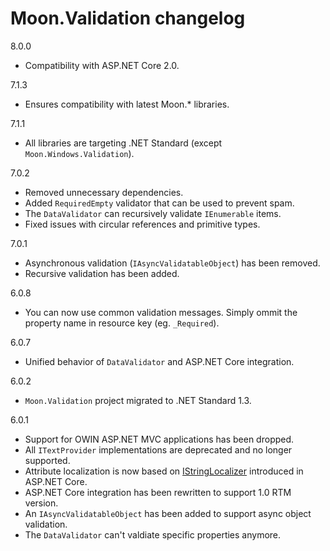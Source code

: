 # Moon.Validation changelog

8.0.0

- Compatibility with ASP.NET Core 2.0.

7.1.3

- Ensures compatibility with latest Moon.* libraries.

7.1.1

- All libraries are targeting .NET Standard (except `Moon.Windows.Validation`).

7.0.2

- Removed unnecessary dependencies.
- Added `RequiredEmpty` validator that can be used to prevent spam.
- The `DataValidator` can recursively validate `IEnumerable` items.
- Fixed issues with circular references and primitive types.

7.0.1

- Asynchronous validation (`IAsyncValidatableObject`) has been removed.
- Recursive validation has been added.

6.0.8

- You can now use common validation messages. Simply ommit the property name in resource key (eg. `_Required`).

6.0.7

- Unified behavior of `DataValidator` and ASP.NET Core integration.

6.0.2

- `Moon.Validation` project migrated to .NET Standard 1.3.

6.0.1

- Support for OWIN ASP.NET MVC applications has been dropped.
- All `ITextProvider` implementations are deprecated and no longer supported.
- Attribute localization is now based on [IStringLocalizer](https://docs.asp.net/projects/api/en/latest/autoapi/Microsoft/Extensions/Localization/IStringLocalizer/) introduced in ASP.NET Core.
- ASP.NET Core integration has been rewritten to support 1.0 RTM version.
- An `IAsyncValidatableObject` has been added to support async object validation.
- The `DataValidator` can't valdiate specific properties anymore.